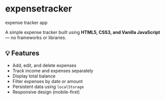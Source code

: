 # expensetracker
expense tracker app

A simple expense tracker built using **HTML5, CSS3, and Vanilla JavaScript** — no frameworks or libraries.

## 💡 Features
- Add, edit, and delete expenses
- Track income and expenses separately
- Display total balance
- Filter expenses by date or amount
- Persistent data using `localStorage`
- Responsive design (mobile-first)
